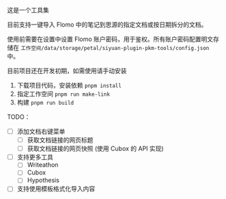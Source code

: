这是一个工具集

目前支持一键导入 Flomo 中的笔记到思源的指定文档或按日期拆分的文档。

使用前需要在设置中设置 Flomo 账户密码，用于鉴权。所有账户密码配置明文存储在 `工作空间/data/storage/petal/siyuan-plugin-pkm-tools/config.json` 中。

目前项目还在开发初期，如需使用请手动安装

1. 下载项目代码，安装依赖 `pnpm install`
2. 指定工作空间 `pnpm run make-link`
3. 构建 `pnpm run build`

TODO：

- [ ] 添加文档右键菜单
  - [ ] 获取文档链接的网页标题
  - [ ] 获取文档链接的网页快照 (使用 Cubox 的 API 实现)
- [ ] 支持更多工具
  - [ ] Writeathon
  - [ ] Cubox
  - [ ] Hypothesis
- [ ] 支持使用模板格式化导入内容